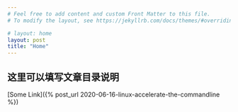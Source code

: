 ```yaml
---
# Feel free to add content and custom Front Matter to this file.
# To modify the layout, see https://jekyllrb.com/docs/themes/#overriding-theme-defaults

# layout: home
layout: post
title: "Home"
---
```


## 这里可以填写文章目录说明
[Some Link]({% post_url 2020-06-16-linux-accelerate-the-commandline %})